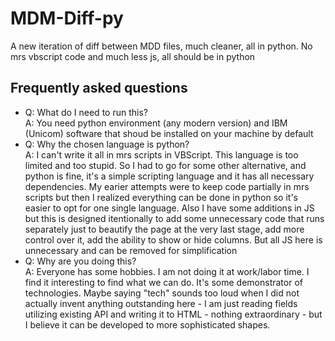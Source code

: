 # MDM-Diff-py
A new iteration of diff between MDD files, much cleaner, all in python. No mrs vbscript code and much less js, all should be in python

## Frequently asked questions
* Q: What do I need to run this?<br />A: You need python environment (any modern version) and IBM (Unicom) software that shoud be installed on your machine by default
* Q: Why the chosen language is python?<br />A: I can't write it all in mrs scripts in VBScript. This language is too limited and too stupid. So I had to go for some other alternative, and python is fine, it's a simple scripting language and it has all necessary dependencies. My earier attempts were to keep code partially in mrs scripts but then I realized everything can be done in python so it's easier to opt for one single language. Also I have some additions in JS but this is designed itentionally to add some unnecessary code that runs separately just to beautify the page at the very last stage, add more control over it, add the ability to show or hide columns. But all JS here is unnecessary and can be removed for simplification
* Q: Why are you doing this?<br />A: Everyone has some hobbies. I am not doing it at work/labor time. I find it interesting to find what we can do. It's some demonstrator of technologies. Maybe saying "tech" sounds too loud when I did not actually invent anything outstanding here - I am just reading fields utilizing existing API and writing it to HTML - nothing extraordinary - but I believe it can be developed to more sophisticated shapes.